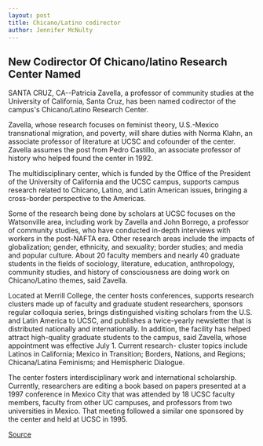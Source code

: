 ```yaml
---
layout: post
title: Chicano/Latino codirector
author: Jennifer McNulty
---
```


## New Codirector Of Chicano/latino Research Center Named

SANTA CRUZ, CA--Patricia Zavella, a professor of community studies at the University of California, Santa Cruz, has been named codirector of the campus's Chicano/Latino Research Center.

Zavella, whose research focuses on feminist theory, U.S.-Mexico transnational migration, and poverty, will share duties with Norma Klahn, an associate professor of literature at UCSC and cofounder of the center. Zavella assumes the post from Pedro Castillo, an associate professor of history who helped found the center in 1992.

The multidisciplinary center, which is funded by the Office of the President of the University of California and the UCSC campus, supports campus research related to Chicano, Latino, and Latin American issues, bringing a cross-border perspective to the Americas.

Some of the research being done by scholars at UCSC focuses on the Watsonville area, including work by Zavella and John Borrego, a professor of community studies, who have conducted in-depth interviews with workers in the post-NAFTA era. Other research areas include the impacts of globalization; gender, ethnicity, and sexuality; border studies; and media and popular culture. About 20 faculty members and nearly 40 graduate students in the fields of sociology, literature, education, anthropology, community studies, and history of consciousness are doing work on Chicano/Latino themes, said Zavella.

Located at Merrill College, the center hosts conferences, supports research clusters made up of faculty and graduate student researchers, sponsors regular colloquia series, brings distinguished visiting scholars from the U.S. and Latin America to UCSC, and publishes a twice-yearly newsletter that is distributed nationally and internationally. In addition, the facility has helped attract high-quality graduate students to the campus, said Zavella, whose appointment was effective July 1. Current research- cluster topics include Latinos in California; Mexico in Transition; Borders, Nations, and Regions; Chicana/Latina Feminisms; and Hemispheric Dialogue.

The center fosters interdisciplinary work and international scholarship. Currently, researchers are editing a book based on papers presented at a 1997 conference in Mexico City that was attended by 18 UCSC faculty members, faculty from other UC campuses, and professors from two universities in Mexico. That meeting followed a similar one sponsored by the center and held at UCSC in 1995.

[Source](http://www1.ucsc.edu/news_events/press_releases/archive/98-99/10-98/zavella.htm "Permalink to UC Santa Cruz: Chicano/Latino codirector")